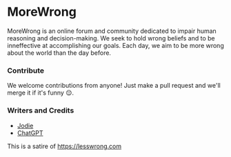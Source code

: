 # MoreWrong

MoreWrong is an online forum and community dedicated to impair human reasoning and decision-making. We seek to hold wrong beliefs and to be inneffective at accomplishing our goals. Each day, we aim to be more wrong about the world than the day before.

### Contribute

We welcome contributions from anyone! Just make a pull request and we'll merge it if it's funny 😌.

### Writers and Credits
* [Jodie](https://jodie.website)
* [ChatGPT](https://openai.com/chatgpt)

This is a satire of https://lesswrong.com
